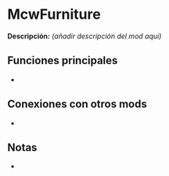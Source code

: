 # McwFurniture

**Descripción:** *(añadir descripción del mod aquí)*

## Funciones principales
- 

## Conexiones con otros mods
- 

## Notas
- 
